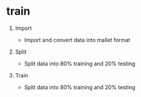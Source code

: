train
======

1. Import

    * Import and convert data into mallet format
    
2. Split

    * Split data into 80% training and 20% testing

3. Train

    * Split data into 80% training and 20% testing
 